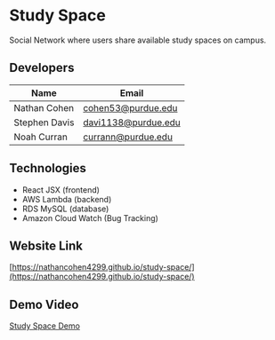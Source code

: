 # Study Space
Social Network where users share available study spaces on campus.

## Developers

|Name         |Email              |
|-------------|-------------------|
|Nathan Cohen |cohen53@purdue.edu |
|Stephen Davis|davi1138@purdue.edu|
|Noah Curran  |currann@purdue.edu |

## Technologies

- React JSX  (frontend)
- AWS Lambda (backend)
- RDS MySQL  (database)
- Amazon Cloud Watch (Bug Tracking)

## Website Link

[https://nathancohen4299.github.io/study-space/](https://nathancohen4299.github.io/study-space/)

## Demo Video

[Study Space Demo](https://youtu.be/BROAwzYWgk0)
